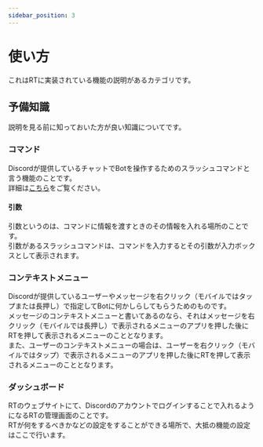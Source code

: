 ```yaml
---
sidebar_position: 3
---
```


# 使い方
これはRTに実装されている機能の説明があるカテゴリです。

## 予備知識
説明を見る前に知っておいた方が良い知識についてです。

### コマンド
Discordが提供しているチャットでBotを操作するためのスラッシュコマンドと言う機能のことです。  
詳細は[こちら](https://support.discord.com/hc/ja/articles/1500000368501-Slash-Commands-FAQ)をご覧ください。

#### 引数
引数というのは、コマンドに情報を渡すときのその情報を入れる場所のことです。  
引数があるスラッシュコマンドは、コマンドを入力するとその引数が入力ボックスとして表示されます。

### コンテキストメニュー
Discordが提供しているユーザーやメッセージを右クリック（モバイルではタップまたは長押し）で指定してBotに何かしらしてもらうためのものです。  
メッセージのコンテキストメニューと書いてあるのなら、それはメッセージを右クリック（モバイルでは長押し）で表示されるメニューのアプリを押した後にRTを押して表示されるメニューのこととなります。  
また、ユーザーのコンテキストメニューの場合は、ユーザーを右クリック（モバイルではタップ）で表示されるメニューのアプリを押した後にRTを押して表示されるメニューのこととなります。

### ダッシュボード
RTのウェブサイトにて、Discordのアカウントでログインすることで入れるようになるRTの管理画面のことです。  
RTが何をするべきかなどの設定をすることができる場所で、大抵の機能の設定はここで行います。